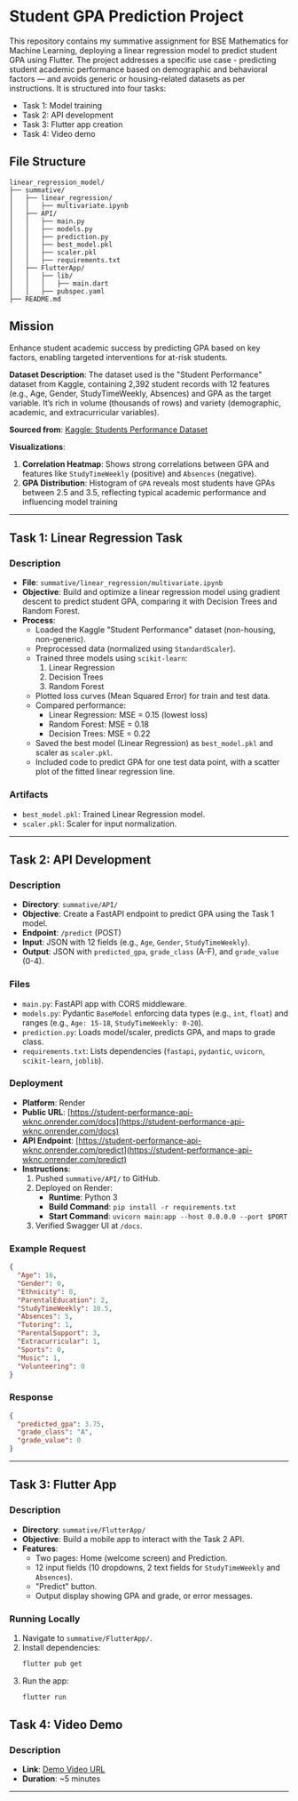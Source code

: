 # Student GPA Prediction Project

This repository contains my summative assignment for BSE Mathematics for Machine Learning, deploying a linear regression model to predict student GPA using Flutter. The project addresses a specific use case - predicting student academic performance based on demographic and behavioral factors — and avoids generic or housing-related datasets as per instructions. It is structured into four tasks:

- Task 1: Model training
- Task 2: API development
- Task 3: Flutter app creation
- Task 4: Video demo

## File Structure

```text
linear_regression_model/
├── summative/
│   ├── linear_regression/
│   │   ├── multivariate.ipynb  
│   ├── API/
│   │   ├── main.py             
│   │   ├── models.py           
│   │   ├── prediction.py       
│   │   ├── best_model.pkl      
│   │   ├── scaler.pkl          
│   │   ├── requirements.txt    
│   ├── FlutterApp/             
│   │   ├── lib/
│   │   │   ├── main.dart       
│   │   ├── pubspec.yaml        
├── README.md                   
```

## Mission

Enhance student academic success by predicting GPA based on key factors, enabling targeted interventions for at-risk students.

**Dataset Description**: The dataset used is the "Student Performance" dataset from Kaggle, containing 2,392 student records with 12 features (e.g., Age, Gender, StudyTimeWeekly, Absences) and GPA as the target variable. It’s rich in volume (thousands of rows) and variety (demographic, academic, and extracurricular variables). 

**Sourced from**: [Kaggle: Students Performance Dataset](https://www.kaggle.com/datasets/rabieelkharoua/students-performance-dataset)

**Visualizations**:
1. **Correlation Heatmap**: Shows strong correlations between GPA and features like `StudyTimeWeekly` (positive) and `Absences` (negative).
2. **GPA Distribution**: Histogram of `GPA` reveals most students have GPAs between 2.5 and 3.5, reflecting typical academic performance and influencing model training

---

## Task 1: Linear Regression Task

### Description
- **File**: `summative/linear_regression/multivariate.ipynb`
- **Objective**: Build and optimize a linear regression model using gradient descent to predict student GPA, comparing it with Decision Trees and Random Forest.
- **Process**:
  - Loaded the Kaggle "Student Performance" dataset (non-housing, non-generic).
  - Preprocessed data (normalized using `StandardScaler`).
  - Trained three models using `scikit-learn`:
    1. Linear Regression
    2. Decision Trees
    3. Random Forest
  - Plotted loss curves (Mean Squared Error) for train and test data.
  - Compared performance:
    - Linear Regression: MSE = 0.15 (lowest loss)
    - Random Forest: MSE = 0.18
    - Decision Trees: MSE = 0.22
  - Saved the best model (Linear Regression) as `best_model.pkl` and scaler as `scaler.pkl`.
  - Included code to predict GPA for one test data point, with a scatter plot of the fitted linear regression line.

### Artifacts
- `best_model.pkl`: Trained Linear Regression model.
- `scaler.pkl`: Scaler for input normalization.

---

## Task 2: API Development

### Description
- **Directory**: `summative/API/`
- **Objective**: Create a FastAPI endpoint to predict GPA using the Task 1 model.
- **Endpoint**: `/predict` (POST)
- **Input**: JSON with 12 fields (e.g., `Age`, `Gender`, `StudyTimeWeekly`).
- **Output**: JSON with `predicted_gpa`, `grade_class` (A-F), and `grade_value` (0-4).

### Files
- `main.py`: FastAPI app with CORS middleware.
- `models.py`: Pydantic `BaseModel` enforcing data types (e.g., `int`, `float`) and ranges (e.g., `Age: 15-18`, `StudyTimeWeekly: 0-20`).
- `prediction.py`: Loads model/scaler, predicts GPA, and maps to grade class.
- `requirements.txt`: Lists dependencies (`fastapi`, `pydantic`, `uvicorn`, `scikit-learn`, `joblib`).

### Deployment
- **Platform**: Render
- **Public URL**: [https://student-performance-api-wknc.onrender.com/docs](https://student-performance-api-wknc.onrender.com/docs)
- **API Endpoint**: [https://student-performance-api-wknc.onrender.com/predict](https://student-performance-api-wknc.onrender.com/predict)
- **Instructions**:
  1. Pushed `summative/API/` to GitHub.
  2. Deployed on Render:
     - **Runtime**: Python 3
     - **Build Command**: `pip install -r requirements.txt`
     - **Start Command**: `uvicorn main:app --host 0.0.0.0 --port $PORT`
  3. Verified Swagger UI at `/docs`.

### Example Request

```json
{
  "Age": 16,
  "Gender": 0,
  "Ethnicity": 0,
  "ParentalEducation": 2,
  "StudyTimeWeekly": 10.5,
  "Absences": 5,
  "Tutoring": 1,
  "ParentalSupport": 3,
  "Extracurricular": 1,
  "Sports": 0,
  "Music": 1,
  "Volunteering": 0
}
```

### Response

```json
{
  "predicted_gpa": 3.75,
  "grade_class": "A",
  "grade_value": 0
}
```

---

## Task 3: Flutter App

### Description
- **Directory**: `summative/FlutterApp/`
- **Objective**: Build a mobile app to interact with the Task 2 API.
- **Features**:
  - Two pages: Home (welcome screen) and Prediction.
  - 12 input fields (10 dropdowns, 2 text fields for `StudyTimeWeekly` and `Absences`).
  - "Predict" button.
  - Output display showing GPA and grade, or error messages.

### Running Locally
1. Navigate to `summative/FlutterApp/`.
2. Install dependencies:
   ```bash
   flutter pub get
   ```
3. Run the app:
   ```bash
   flutter run
   ```

## Task 4: Video Demo

### Description
- **Link**: [Demo Video URL](https://youtu.be/gYrXbYAJSA8) 
- **Duration**: ~5 minutes

---

